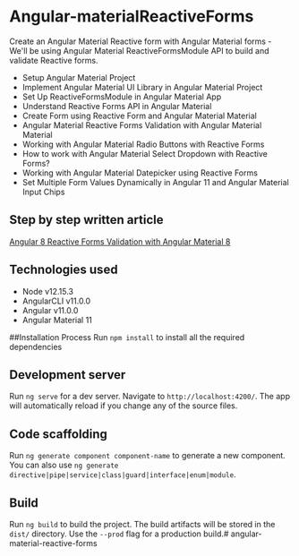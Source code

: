 # Angular-materialReactiveForms

Create an Angular Material Reactive form with Angular Material forms - We'll be using Angular Material ReactiveFormsModule API to build and validate Reactive forms.

* Setup Angular Material Project
* Implement Angular Material UI Library in Angular Material Project
* Set Up ReactiveFormsModule in Angular Material App
* Understand Reactive Forms API in Angular Material
* Create Form using Reactive Form and Angular Material Material
* Angular Material Reactive Forms Validation with Angular Material Material
* Working with Angular Material Radio Buttons with Reactive Forms
* How to work with Angular Material Select Dropdown with Reactive Forms?
* Working with Angular Material Datepicker using Reactive Forms
* Set Multiple Form Values Dynamically in Angular 11 and Angular Material Input Chips

## Step by step written article
[Angular 8 Reactive Forms Validation with Angular Material 8
](https://www.positronx.io/angular-8-reactive-forms-validation-with-angular-material-8/)

## Technologies used
* Node v12.15.3
* AngularCLI v11.0.0
* Angular v11.0.0
* Angular Material 11

##Installation Process
Run `npm install` to install all the required dependencies

## Development server

Run `ng serve` for a dev server. Navigate to `http://localhost:4200/`. The app will automatically reload if you change any of the source files.

## Code scaffolding

Run `ng generate component component-name` to generate a new component. You can also use `ng generate directive|pipe|service|class|guard|interface|enum|module`.

## Build

Run `ng build` to build the project. The build artifacts will be stored in the `dist/` directory. Use the `--prod` flag for a production build.# angular-material-reactive-forms
